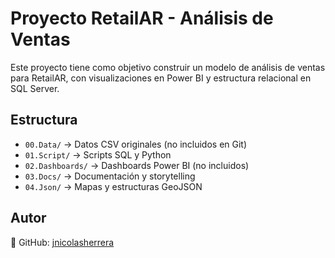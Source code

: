 
# Proyecto RetailAR - Análisis de Ventas

Este proyecto tiene como objetivo construir un modelo de análisis de ventas para RetailAR,
con visualizaciones en Power BI y estructura relacional en SQL Server.

## Estructura

- `00.Data/` → Datos CSV originales (no incluidos en Git)
- `01.Script/` → Scripts SQL y Python
- `02.Dashboards/` → Dashboards Power BI (no incluidos)
- `03.Docs/` → Documentación y storytelling
- `04.Json/` → Mapas y estructuras GeoJSON

## Autor

📌 GitHub: [jnicolasherrera](https://github.com/jnicolasherrera)
